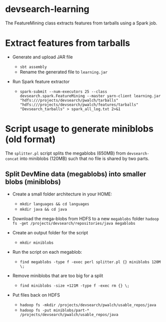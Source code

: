 devsearch-learning
=======================================

The FeatureMining class extracts features from tarballs using a Spark job.

# Extract features from tarballs

* Generate and upload JAR file
	* `sbt assembly`
	* Rename the generated file to `learning.jar` 

* Run Spark feature extractor
    * `spark-submit --num-executors 25 --class devsearch.spark.FeatureMining --master yarn-client learning.jar "hdfs:///projects/devsearch/pwalch/tarballs" "hdfs:///projects/devsearch/pwalch/features/tarballs" "Devsearch_tarballs" > spark_all_log.txt 2>&1`

# Script usage to generate miniblobs (old format)

The `splitter.pl` script splits the megablobs (650MB) from `devsearch-concat` into miniblobs (120MB) such that no file is shared by two parts.

## Split DevMine data (megablobs) into smaller blobs (miniblobs)

* Create a small folder architecture in your HOME:
    * `mkdir languages && cd languages`
    * `mkdir java && cd java`

* Download the mega-blobs from HDFS to a new `megablobs` folder
    `hadoop fs -get /projects/devsearch/repositories/java megablobs`

* Create an output folder for the script
    * `mkdir miniblobs`

* Run the script on each megablob:
    * `find megablobs -type f -exec perl splitter.pl {} miniblobs 120M \;`

* Remove miniblobs that are too big for a split
    * `find miniblobs -size +121M -type f -exec rm {} \;`

* Put files back on HDFS
    * `hadoop fs -mkdir /projects/devsearch/pwalch/usable_repos/java`
    * `hadoop fs -put miniblobs/part-* /projects/devsearch/pwalch/usable_repos/java`
